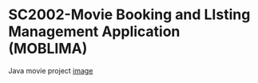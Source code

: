# SC2002-Movie Booking and LIsting Management Application (MOBLIMA)
Java movie project
[image](https://user-images.githubusercontent.com/39144132/196887392-0d391188-581d-4459-89a8-cb31f92de582.png)

